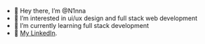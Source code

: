 - 👄 Hey there, I’m @N1nna 
- 🌸 I’m interested in ui/ux design and full stack web development
- 🚀 I’m currently learning full stack development
- 📱   <a href="https://www.linkedin.com/in/nina-diasamidze-a68b80251/">My LinkedIn</a>.



<!---
N1nna/N1nna is a ✨ special ✨ repository because its `README.md` (this file) appears on your GitHub profile.
You can click the Preview link to take a look at your changes.
--->
